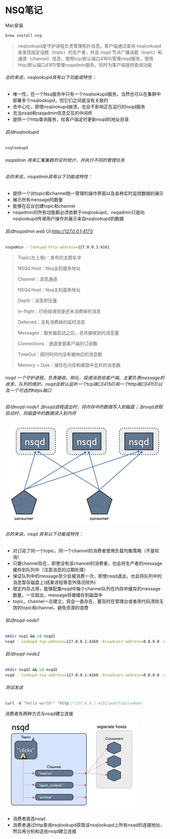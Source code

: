 # NSQ笔记

Mac安装

 ```sh
brew install nsq
 ```

> nsqlookupd是守护进程负责管理拓扑信息。客户端通过查询 nsqlookupd 来发现指定话题（topic）的生产者，并且 nsqd 节点广播话题（topic）和通道（channel）信息，使用tcp(默认端口4160)管理nsqd服务，使用http(默认端口4161)管理nsqadmin服务。同时为客户端提供查询功能

###### 总的来说，nsqlookupd具有以下功能或特性：

- 唯一性，在一个Nsq服务中只有一个nsqlookupd服务。当然也可以在集群中部署多个nsqlookupd，但它们之间是没有关联的
- 去中心化，即使nsqlookupd崩溃，也会不影响正在运行的nsqd服务
- 充当nsqd和naqadmin信息交互的中间件
- 提供一个http查询服务，给客户端定时更新nsqd的地址目录

###### 启动nsqlookupd

```sh
nsqlookupd
```

###### nsqadmin 用来汇集集群的实时统计，并执行不同的管理任务

###### 总的来说，nsqadmin具有以下功能或特性：

- 提供一个对topic和channel统一管理的操作界面以及各种实时监控数据的展示
- 展示所有message的数量
- 能够在后台创建topic和channel
- nsqadmin的所有功能都必须依赖于nsqlookupd，nsqadmin只是向nsqlookupd传递用户操作并展示来自nsqlookupd的数据

###### 启动nsqadmin web UI:http://127.0.0.1:4171/

```sh
nsqadmin --lookupd-http-address=127.0.0.1:4161
```

> Topic(左上角)：发布的主题名字
>
> NSQd Host：Nsq主机服务地址
>
> Channel：消息通道
>
> NSQd Host：Nsq主机服务地址
>
> Depth：消息积压量
>
> In-flight：已经投递但是还未消费掉的消息
>
> Deferred：没有消费掉的延时消息
>
> Messages：服务器启动之后，总共接收到的消息量
>
> Connections：通道里面客户端的订阅数
>
> TimeOut：超时时间内没有被响应的消息数
>
> Memory + Disk：储存在内存和硬盘中总共的消息数



###### nsqd 一个守护进程，负责接收，排队，投递消息给客户端。主要负责message的收发，队列的维护。nsqd会默认监听一个tcp端口(4150)和一个http端口(4151)以及一个可选的https端口

###### 启动nsqd-node1 当nsqd进程退出时，将内存中的数据写入到磁盘；当nsqd进程启动时，将磁盘中的数据读入到内存

![image-20210323103448108](assets/image-20210323103448108.png)

###### 总的来说，nsqd 具有以下功能或特性：

- 对订阅了同一个topic，同一个channel的消费者使用负载均衡策略（不是轮询）
- 只要channel存在，即使没有该channel的消费者，也会将生产者的message缓存到队列中（注意消息的过期处理）
- 保证队列中的message至少会被消费一次，即使nsqd退出，也会将队列中的消息暂存磁盘上(结束进程等意外情况除外)
- 限定内存占用，能够配置nsqd中每个channel队列在内存中缓存的message数量，一旦超出，message将被缓存到磁盘中
- topic，channel一旦建立，将会一直存在，要及时在管理台或者用代码清除无效的topic和channel，避免资源的浪费



###### 启动nsqd-node1

```bash
mkdir nsq1 && cd nsqd1
nsqd --lookupd-tcp-address=127.0.0.1:4160 -broadcast-address=0.0.0.0 -node-id 123 -tcp-address=0.0.0.0:4150 -http-address=0.0.0.0:4151
```

###### 启动nsqd-node2

```bash
mkdir nsqd2 && cd nsqd2 
nsqd --lookupd-tcp-address=127.0.0.1:4160 -broadcast-address=0.0.0.0 -node-id 456 -tcp-address=0.0.0.0:5150 -http-address=0.0.0.0:5151
```

###### 测试发送

```rust
curl -d "hello world!" 'http://127.0.0.1:4151/pub?topic=demo'
```

消费者有两种方式与nsqd建立连接

![image-20210323103817944](assets/image-20210323103817944.png)

- 消费者直连nsqd
- 消费者通过http查询nsqlookupd获取该nsqlookupd上所有nsqd的连接地址，然后再分别和这些nsqd建立连接


